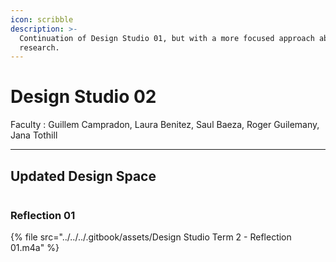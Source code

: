 ```yaml
---
icon: scribble
description: >-
  Continuation of Design Studio 01, but with a more focused approach about our
  research.
---
```


# Design Studio 02

Faculty : Guillem Campradon, Laura Benitez, Saul Baeza, Roger Guilemany, Jana Tothill

***

## Updated Design Space&#x20;

<figure><img src="../../../.gitbook/assets/Design Space (7).jpg" alt=""><figcaption></figcaption></figure>

### Reflection 01



{% file src="../../../.gitbook/assets/Design Studio Term 2 - Reflection 01.m4a" %}

